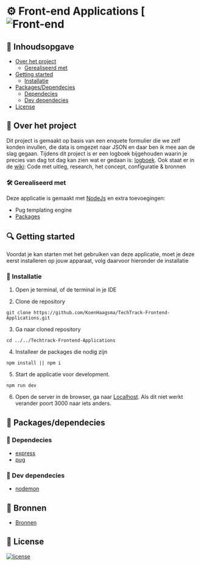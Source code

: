 # ⚙ Front-end Applications  [![Front-end](https://github.com/KoenHaagsma/TechTrack-Frontend-Applications)

## 🧾 Inhoudsopgave

-   [Over het project](##About-the-project)
      * [Gerealiseerd met](###Built-with)
-   [Getting started](##Getting-started)
      * [Installatie](##Installation)
-   [Packages/Dependecies](##Packages/dependecies)
      * [Dependecies](##Dependecies)
      * [Dev dependecies](##Dev-dependecies)
-   [License](##License)

## 📖 Over het project
Dit project is gemaakt op basis van een enquete formulier die we zelf konden invullen, die data is omgezet naar JSON en daar ben ik mee aan de slag gegaan.
Tijdens dit project is er een logboek bijgehouden waarin je precies van dag tot dag kan zien wat er gedaan is: [logboek]().
Ook staat er in de [wiki](): Code met uitleg, research, het concept, configuratie & bronnen

### 🛠 Gerealiseerd met
Deze applicatie is gemaakt met [NodeJs](https://nodejs.org/en/) en extra toevoegingen:
- Pug templating engine
- [Packages]()

## 🔍 Getting started
Voordat je kan starten met het gebruiken van deze applicatie, moet je deze eerst installeren op jouw apparaat, volg daarvoor hieronder de installatie

### 🔨 Installatie

1. Open je terminal, of de terminal in je IDE

2. Clone de repository
```
git clone https://github.com/KoenHaagsma/TechTrack-Frontend-Applications.git
```
3. Ga naar cloned repository
```
cd ../../Techtrack-Frontend-Applications
```
4. Installeer de packages die nodig zijn
```
npm install || npm i
```
5. Start de applicatie voor development.
```
npm run dev
```
6. Open de server in de browser, ga naar [Localhost](http://localhost:3000/). Als dit niet werkt verander poort 3000 naar iets anders.

## 🧰 Packages/dependecies

### 🧱 Dependecies

- [express](https://www.npmjs.com/package/express)
- [pug](https://www.npmjs.com/package/pug)

### 🧱 Dev dependecies

- [nodemon](https://www.npmjs.com/package/nodemon)

## 📑 Bronnen

- [Bronnen]()

## 🔖 License

[![license](https://img.shields.io/github/license/DAVFoundation/captain-n3m0.svg?style=flat-square)](https://github.com/KoenHaagsma/TechTrack-Frontend-Applications/blob/main/LICENSE)

